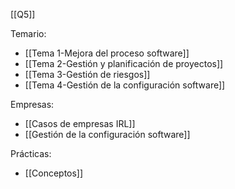 [[Q5]]

Temario:
+ [[Tema 1-Mejora del proceso software]]
+ [[Tema 2-Gestión y planificación de proyectos]]
+ [[Tema 3-Gestión de riesgos]]
+ [[Tema 4-Gestión de la configuración software]]

Empresas:
+ [[Casos de empresas IRL]]
+ [[Gestión de la configuración software]]

Prácticas:
+ [[Conceptos]]